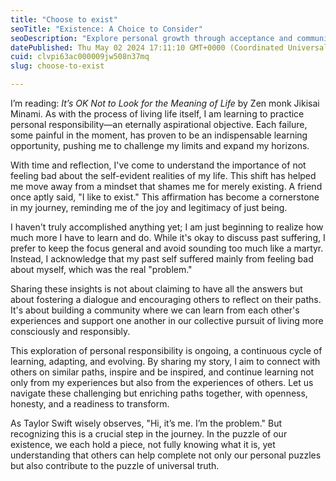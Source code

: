 ```yaml
---
title: "Choose to exist"
seoTitle: "Existence: A Choice to Consider"
seoDescription: "Explore personal growth through acceptance and community, inspired by Zen teachings and the journey of embracing existence without shame"
datePublished: Thu May 02 2024 17:11:10 GMT+0000 (Coordinated Universal Time)
cuid: clvpi63ac000009jw508n37mq
slug: choose-to-exist

---
```


I’m reading: *It’s OK Not to Look for the Meaning of Life* by Zen monk Jikisai Minami. As with the process of living life itself, I am learning to practice personal responsibility—an eternally aspirational objective. Each failure, some painful in the moment, has proven to be an indispensable learning opportunity, pushing me to challenge my limits and expand my horizons.

With time and reflection, I've come to understand the importance of not feeling bad about the self-evident realities of my life. This shift has helped me move away from a mindset that shames me for merely existing. A friend once aptly said, "I like to exist." This affirmation has become a cornerstone in my journey, reminding me of the joy and legitimacy of just being.

I haven't truly accomplished anything yet; I am just beginning to realize how much more I have to learn and do. While it's okay to discuss past suffering, I prefer to keep the focus general and avoid sounding too much like a martyr. Instead, I acknowledge that my past self suffered mainly from feeling bad about myself, which was the real "problem."

Sharing these insights is not about claiming to have all the answers but about fostering a dialogue and encouraging others to reflect on their paths. It's about building a community where we can learn from each other's experiences and support one another in our collective pursuit of living more consciously and responsibly.

This exploration of personal responsibility is ongoing, a continuous cycle of learning, adapting, and evolving. By sharing my story, I aim to connect with others on similar paths, inspire and be inspired, and continue learning not only from my experiences but also from the experiences of others. Let us navigate these challenging but enriching paths together, with openness, honesty, and a readiness to transform.

As Taylor Swift wisely observes, "Hi, it’s me. I’m the problem." But recognizing this is a crucial step in the journey. In the puzzle of our existence, we each hold a piece, not fully knowing what it is, yet understanding that others can help complete not only our personal puzzles but also contribute to the puzzle of universal truth.